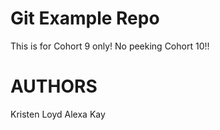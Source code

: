 # Git Example Repo
This is for Cohort 9 only! No peeking Cohort 10!!
# AUTHORS

Kristen Loyd
Alexa Kay
